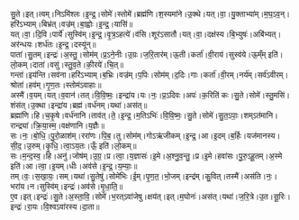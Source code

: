 

  
सु॒ते।इत्।त्वम्।निऽमि॑श्लः।इ॒न्द्र॒।सोमे॑।स्तोमे॑।ब्रह्म॑णि।श॒स्यमा॑ने।उ॒क्थे।यत्।वा॒।यु॒क्ताभ्या॑म्।म॒घ॒ऽव॒न्।हरि॑ऽभ्याम्।बिभ्र॑त्।वज्र॑म्।बा॒ह्वोः।इ॒न्द्र॒।यासि॑॥  
यत्।वा॒।दि॒वि।पार्ये॑।सुस्वि॑म्।इ॒न्द्र॒।वृ॒त्र॒ऽहत्ये॑।व॑सि।शूर॑ऽसातौ।यत्।वा॒।दक्ष॑स्य।बि॒भ्युषः॑।अबि॑भ्यत्।अर॑न्धयः।शर्ध॑तः।इ॒न्द्र॒।दस्यू॑न्॥  
पाता॑।सु॒तम्।इन्द्रः॑।अ॒स्तु॒।सोम॑म्।प्र॒ऽने॒नीः।उ॒ग्रः।ज॒रि॒तार॑म्।ऊ॒ती।कर्ता॑।वी॒राय॑।सुस्व॑ये।ऊ॒म्ँम् इति॑।लो॒कम्।दाता॑।वसु॑।स्तु॒व॒ते।की॒रये॑।चि॒त्॥  
गन्ता॑।इय॑न्ति।सव॑ना।हरि॑ऽभ्याम्।ब॒भ्रिः।वज्र॑म्।प॒पिः।सोम॑म्।द॒दिः।गाः।कर्ता॑।वी॒रम्।नर्य॑म्।सर्व॑ऽवीरम्।श्रोता॑।हव॑म्।गृ॒ण॒तः।स्तोम॑ऽवाहाः॥  
अस्मै॑।व॒यम्।यत्।व॒वान॑।तत्।वि॒वि॒ष्मः॒।इन्द्रा॑य।यः।नः॒।प्र॒ऽदिवः।अपः॑।क॒रिति॑ कः।सु॒ते।सोमे॑।स्तु॒मसि॑।शंस॑त्।उ॒क्था।इन्द्रा॑य।ब्रह्म॑।वर्ध॑नम्।यथा॑।अस॑त्॥  
ब्रह्मा॑णि।हि।च॒कृ॒षे।वर्ध॑नानि।ताव॑त्।ते॒।इ॒न्द्र॒।म॒तिऽभिः॑।वि॒वि॒ष्मः॒।सु॒ते।सोमे॑।सु॒त॒ऽपाः॒।शम्ऽत॑मानि।रान्द्र्या॑।क्रि॒या॒स्म॒।वक्ष॑णानि।य॒ज्ञैः॥  
सः।नः॒।बो॒धि॒।पु॒रो॒ळाश॑म्।ररा॑णः।पि॒ब॒।तु।सोम॑म्।गोऽऋ॑जीकम्।इ॒न्द्र॒।आ।इ॒दम्।ब॒र्हिः।यज॑मानस्य।सी॒द॒।उ॒रुम्।कृ॒धि॒।त्वा॒ऽय॒तः।ऊँ॒ इति॑।लो॒कम्॥  
सः।म॒न्द॒स्व॒।हि।अनु॑।जोष॑म्।उ॒ग्र॒।प्र।त्वा॒।य॒ज्ञासः॑।इ॒मे।अ॒श्नु॒व॒न्तु॒।प्र।इ॒मे।हवा॑सः।पु॒रु॒ऽहू॒तम्।अ॒स्मे इति॑।आ।त्वा॒।इ॒यम्।धीः।अव॑से।इ॒न्द्र॒।य॒म्याः॒॥  
तम्।वः॒।स॒खा॒यः॒।सम्।यथा॑।सु॒तेषु॑।सोमे॑भिः।ई॒म्।पृ॒ण॒त॒।भो॒जम्।इन्द्र॑म्।कु॒वित्।तस्मै॑।अस॑ति।नः॒।भरा॑य।न।सुस्वि॑म्।इन्द्रः॑।अव॑से।मृ॒धा॒ति॒॥  
ए॒व।इत्।इन्द्रः॑।सु॒ते।अ॒स्ता॒वि॒।सोमे॑।भ॒रत्ऽवा॑जेषु।क्षय॑त्।इत्।म॒घोनः॑।अस॑त्।यथा॑।ज॒रि॒त्रे।उ॒त।सू॒रिः।इन्द्रः॑।रा॒यः।वि॒श्वऽवा॑रस्य।दा॒ता॥  
